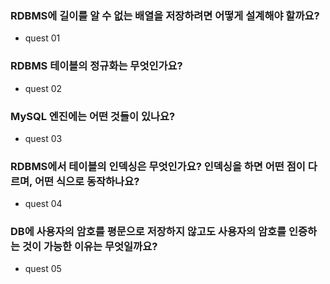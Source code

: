 ### RDBMS에 길이를 알 수 없는 배열을 저장하려면 어떻게 설계해야 할까요?
* quest 01

### RDBMS 테이블의 정규화는 무엇인가요?
* quest 02

### MySQL 엔진에는 어떤 것들이 있나요?
* quest 03

### RDBMS에서 테이블의 인덱싱은 무엇인가요? 인덱싱을 하면 어떤 점이 다르며, 어떤 식으로 동작하나요?
* quest 04

### DB에 사용자의 암호를 평문으로 저장하지 않고도 사용자의 암호를 인증하는 것이 가능한 이유는 무엇일까요?
* quest 05